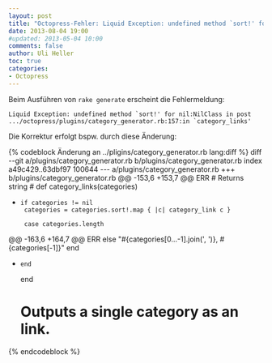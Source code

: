 ```yaml
---
layout: post
title: "Octopress-Fehler: Liquid Exception: undefined method `sort!' for nil:NilClass in post"
date: 2013-08-04 19:00
#updated: 2013-05-04 10:00
comments: false
author: Uli Heller
toc: true
categories: 
- Octopress
---
```


Beim Ausführen von `rake generate` erscheint die Fehlermeldung:

    Liquid Exception: undefined method `sort!' for nil:NilClass in post
    .../octopress/plugins/category_generator.rb:157:in `category_links'

<!-- more -->

Die Korrektur erfolgt bspw. durch diese Änderung:

{% codeblock Änderung an ../pligins/category_generator.rb lang:diff %}
diff --git a/plugins/category_generator.rb b/plugins/category_generator.rb
index a49c429..63dbf97 100644
--- a/plugins/category_generator.rb
+++ b/plugins/category_generator.rb
@@ -153,6 +153,7 @@ ERR
     # Returns string
     #
     def category_links(categories)
+     if categories != nil
       categories = categories.sort!.map { |c| category_link c }
 
       case categories.length
@@ -163,6 +164,7 @@ ERR
       else
         "#{categories[0...-1].join(', ')}, #{categories[-1]}"
       end
+     end
     end
 
     # Outputs a single category as an <a> link.
{% endcodeblock %}
